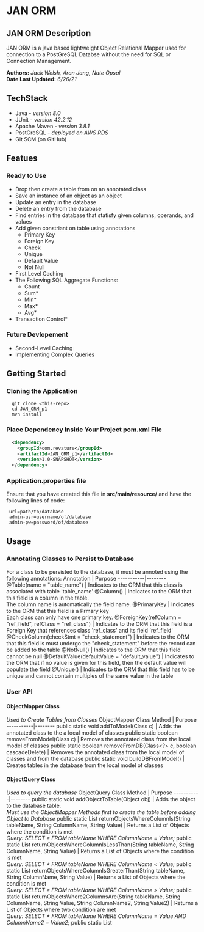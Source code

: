 # JAN ORM

## JAN ORM Description
JAN ORM is a java based lightweight Object Relational Mapper used for connection to a PostGreSQL Databse without the need for SQL or Connection Management. 

**Authors:** *Jack Welsh, Aron Jang, Nate Opsal*<br/>
**Date Last Updated:** *6/26/21*

## TechStack
* Java - _version 8.0_
* JUnit - _version 42.2.12_
* Apache Maven - _version 3.8.1_
* PostGreSQL - _deployed on AWS RDS_
* Git SCM (on GitHub) 

## Featues
### Ready to Use
* Drop then create a table from on an annotated class
* Save an instance of an object as an object
* Update an entry in the database
* Delete an entry from the database
* Find entries in the database that statisfy given columns, operands, and values
* Add given constriant on table using annotations
  * Primary Key
  * Foreign Key
  * Check
  * Unique
  * Default Value
  * Not Null
* First Level Caching
* The Following SQL Aggregate Functions:
  * Count
  * Sum*
  * Min*
  * Max*
  * Avg*
* Transaction Control*

### Future Devlopement
* Second-Level Caching
* Implementing Complex Queries

## Getting Started  
### Cloning the Application
```shell
  git clone <this-repo>
  cd JAN_ORM_p1
  mvn install
```
### Place Dependency Inside Your Project pom.xml File
```XML
  <dependency>
    <groupId>com.revature</groupId>
    <artifactId>JAN_ORM_p1</artifactId>
    <version>1.0-SNAPSHOT</version>
  </dependency>

```
### Application.properties file
Ensure that you have created this file in **src/main/resource/** and have the following lines of code:
 ``` 
  url=path/to/database
  admin-usr=username/of/database
  admin-pw=password/of/database  
  ```
## Usage
### Annotating Classes to Persist to Database
For a class to be persisted to the database, it must be annoted using the following annotations:
Annotation | Purpose
-----------|--------
@Table(name = "table_name") | Indicates to the ORM that this class is associated with table 'table_name'
@Column() | Indicates to the ORM that this field is a column in the table.<br/>The column name is automatically the field name.
@PrimaryKey | Indicates to the ORM that this field is a Prmary key <br/>Each class can only have one primary key.
@ForeignKey(refColumn = "ref_field", refClass = "ref_class") | Indicates to the ORM that this field is a Foreign Key that references class 'ref_class' and its field 'ref_field'
@CheckColumn(checkStmt = "check_statement") | Indicates to the ORM that this field is must undergo the "check_statement" before the record can be added to the table
@NotNull() | Indicates to the ORM that this field cannot be null
@DefaultValue(defaultValue = "default_value") | Indicates to the ORM that if no value is given for this field, then the default value will populate the field
@Unique() | Indicates to the ORM that this field has to be unique and cannot contain multiples of the same value in the table

### User API
#### ObjectMapper Class
*Used to Create Tables from Classes*
ObjectMapper Class Method | Purpose
-----------|--------
public static void  addToModel(Class<?> c) | Adds the annotated class to the a local model of classes
public static boolean removeFromModel(Class<?> c) | Removes the annotated class from the local model of classes
public static boolean removeFromDB(Class<?> c, boolean cascadeDelete) | Removes the annotated class from the local model of classes and from the database
public static void buildDBFromModel() | Creates tables in the database from the local model of classes


#### ObjectQuery Class
*Used to query the database*
ObjectQuery Class Method | Purpose
-----------|--------
public static void addObjectToTable(Object obj) | Adds the object to the database table.<br/> *Must use the ObjectMapper Methods first to create the table before adding Object to Database*
public static List<Object> returnObjectsWhereColumnIs(String tableName, String ColumnName, String Value) | Returns a List of Objects where the condition is met<br/>*Query: SELECT * FROM tableName WHERE ColumnName = Value;*
public static List<Object> returnObjectsWhereColumnIsLessThan(String tableName, String ColumnName, String Value) | Returns a List of Objects where the condition is met<br/>*Query: SELECT * FROM tableName WHERE ColumnName < Value;*
public static List<Object> returnObjectsWhereColumnIsGreaterThan(String tableName, String ColumnName, String Value) | Returns a List of Objects where the condition is met<br/>*Query: SELECT * FROM tableName WHERE ColumnName > Value;*
public static List<Object> returnObjectsWhere2ColumnsAre(String tableName, String ColumnName, String Value, String ColumnName2, String Value2) |  Returns a List of Objects where two condition are met<br/>*Query: SELECT * FROM tableName WHERE ColumnName = Value AND ColumnName2 = Value2;*
public static List<Object> returnObjectsWhereColumnsAre(String tableName, String[] ColumnNames, String[] Operands, String[] Values) |*Query: SELECT * FROM tableName WHERE ColumnName[0] Operand[0] Value[0] AND ColumnName[1] Operand[1] Value[1] AND ... ColumnName[n] Operand[n] Value[n];* 
public static int returnCountOfObjectsWhereColumnIs(String tableName, String ColumnName, String Value) | Returns Count of the number of objects in the database where the condition is met<br/>*Query: SELECT COUNT(ColumnName) FROM tableName WHERE ColumnName = Value;*
public static int returnCountOfObjectsWhereColumnIsLessThan(String tableName, String ColumnName, String Value) | Returns Count of the number of objects in the database where the condition is met<br/>*Query: SELECT COUNT(ColumnName) FROM tableName WHERE ColumnName <> Value;*
public static int returnCountOfObjectsWhereColumnIsGreaterThan(String tableName, String ColumnName, String Value) | Returns Count of the number of objects in the database where the condition is met<br/>*Query: SELECT COUNT(ColumnName) FROM tableName WHERE ColumnName > Value;*

#### ObjectCache Class
*Used to query the Cache*
ObjectCache Class Method | Purpose
-----------|--------

#### DatabaseTransaction Class
*Used to set Transactions the Database*
ObjectCache Class Method | Purpose
-----------|--------
